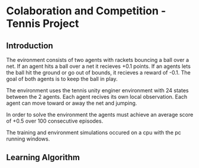 # Colaboration and Competition - Tennis Project

## Introduction 

The evironment consists of two agents with rackets bouncing a ball over a net. If an agent hits a ball over a net it recieves +0.1 points. If an agents lets the ball hit the ground or go out of bounds, it recieves a reward of -0.1. The goal of both agents is to keep the ball in play. 

The environment uses the tennis unity enginer environment with 24 states between the 2 agents.  Each agent recives its own local observation.  Each agent can move toward or away the net and jumping. 

In order to solve the environment the agents must achieve an average score of +0.5 over 100 consecutive episodes. 

The training and environment simulations occured on a cpu with the pc running windows. 

## Learning Algorithm

